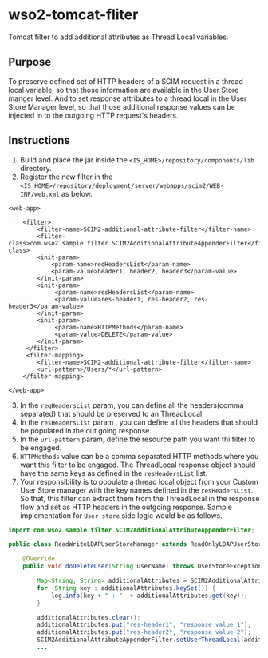 # wso2-tomcat-fliter
Tomcat filter to add additional attributes as Thread Local variables.

## Purpose
To preserve defined set of HTTP headers of a SCIM request in a thread local variable, so that those information
are available in the User Store manger level. 
And to set response attributes to a thread local in the User Store Manager level, so that those additional response
values can be injected in to the outgoing HTTP request's headers.

## Instructions
1. Build and place the jar inside the ```<IS_HOME>/repository/components/lib``` directory.
2. Register the new filter in the ```<IS_HOME>/repository/deployment/server/webapps/scim2/WEB-INF/web.xml``` as below.
```
<web-app>
...
    <filter>
        <filter-name>SCIM2-additional-attribute-filter</filter-name>
        <filter-class>com.wso2.sample.filter.SCIM2AdditionalAttributeAppenderFilter</filter-class>
        <init-param>
            <param-name>reqHeadersList</param-name>
            <param-value>header1, header2, header3</param-value>
        </init-param>
        <init-param>
             <param-name>resHeadersList</param-name>
             <param-value>res-header1, res-header2, res-header3</param-value>
        </init-param>
        <init-param>
             <param-name>HTTPMethods</param-name>
             <param-value>DELETE</param-value>
        </init-param>
     </filter>
     <filter-mapping>
        <filter-name>SCIM2-additional-attribute-filter</filter-name>
        <url-pattern>/Users/*</url-pattern>
    </filter-mapping>
    ...
</web-app>
```
3. In the `reqHeadersList` param, you can define all the headers(comma separated) that should be preserved to an ThreadLocal.
4. In the `resHeadersList` param , you can define all the headers that should be populated in the out going response.
5. In the `url-pattern` param, define the resource path you want thi filter to be engaged.
6. `HTTPMethods` value can be a comma separated HTTP methods where you want this filter to be engaged.
The ThreadLocal response object should have the same keys as defined in the `resHeadersList` list.
7. Your responsibility is to populate a thread local object from your Custom User Store manager with the key names
defined in the `resHeadersList`. So that, this filter can extract them from the ThreadLocal in the response flow and set
as HTTP headers in the outgoing response.
Sample implementation for `User store` side logic would be as follows.
```java
import com.wso2.sample.filter.SCIM2AdditionalAttributeAppenderFilter;

public class ReadWriteLDAPUserStoreManager extends ReadOnlyLDAPUserStoreManager {

    @Override
    public void doDeleteUser(String userName) throws UserStoreException {

        Map<String, String> additionalAttributes = SCIM2AdditionalAttributeAppenderFilter.getUserThreadLocal();
        for (String key : additionalAttributes.keySet()) {
            log.info(key + " : "  + additionalAttributes.get(key));
        }

        additionalAttributes.clear();
        additionalAttributes.put("res-header1", "response value 1");
        additionalAttributes.put("res-header2", "response value 2");
        SCIM2AdditionalAttributeAppenderFilter.setUserThreadLocal(additionalAttributes);
        ...

```


